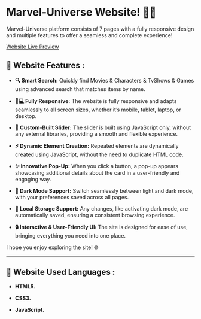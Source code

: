 # Marvel-Universe Website! 🎉💎
<p align="left">
Marvel-Universe platform consists of 7 pages with a fully responsive design and multiple features to offer a seamless and complete experience! 
</p>

[Website Live Preview](https://samermo11.github.io/Marvel-Universe/)  

## 🌟 Website Features :

- **🔍 Smart Search:** Quickly find Movies & Characters & TvShows & Games using advanced search that matches items by name.

- **📱💻 Fully Responsive:** The website is fully responsive and adapts seamlessly to all screen sizes, whether it’s mobile, tablet, laptop, or desktop.

- **🎯 Custom-Built Slider:** The slider is built using JavaScript only, without any external libraries, providing a smooth and flexible experience.

- **⚡️ Dynamic Element Creation:** Repeated elements are dynamically created using JavaScript, without the need to duplicate HTML code.

- **✨ Innovative Pop-Up:** When you click a button, a pop-up appears showcasing additional details about the card in a user-friendly and engaging way.

- **🌙 Dark Mode Support:** Switch seamlessly between light and dark mode, with your preferences saved across all pages.

- **💾 Local Storage Support:** Any changes, like activating dark mode, are automatically saved, ensuring a consistent browsing experience.

- **🔒 Interactive & User-Friendly UI:** The site is designed for ease of use, bringing everything you need into one place.

I hope you enjoy exploring the site! 🌐


---

## 🌟 Website Used Languages :

- **HTML5.**
  
- **CSS3.**
  
- **JavaScript.**


